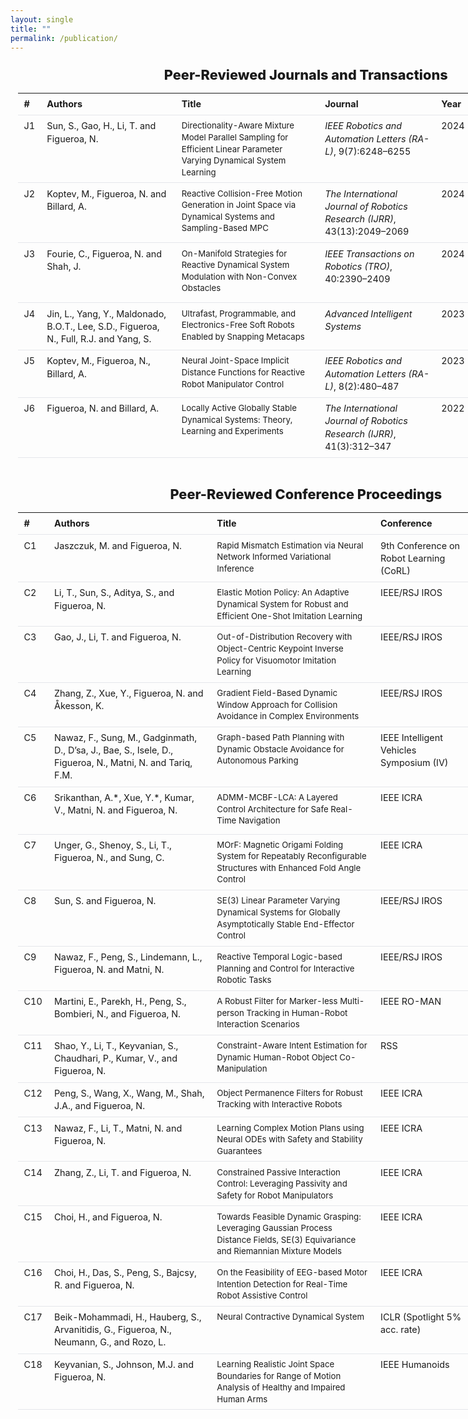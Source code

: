 ```yaml
---
layout: single
title: ""
permalink: /publication/
---
```


<!-- ===== Wide, centered content band ===== -->
<section class="pub-wrap">

  <h2 class="pub-heading">Peer-Reviewed Journals and Transactions</h2>

  <div class="pub-table-wrapper">
    <table class="pub-table">
      <colgroup>
        <col style="width:7%">
        <col style="width:23%">
        <col style="width:40%">
        <col style="width:22%">
        <col style="width:6%">
        <col style="width:7%">
      </colgroup>
      <thead>
        <tr>
          <th>#</th><th>Authors</th><th>Title</th><th>Journal</th><th>Year</th><th>Notes</th>
        </tr>
      </thead>
      <tbody>
        <tr>
          <td>J1</td>
          <td>Sun, S., Gao, H., Li, T. and Figueroa, N.</td>
          <td><a href="https://ieeexplore.ieee.org/document/10530930" target="_blank" rel="noopener">Directionality-Aware Mixture Model Parallel Sampling for Efficient Linear Parameter Varying Dynamical System Learning</a></td>
          <td><em>IEEE Robotics and Automation Letters (RA-L)</em>, 9(7):6248–6255</td>
          <td>2024</td>
          <td></td>
        </tr>
        <tr>
          <td>J2</td>
          <td>Koptev, M., Figueroa, N. and Billard, A.</td>
          <td><a href="https://journals.sagepub.com/doi/10.1177/02783649241246557" target="_blank" rel="noopener">Reactive Collision-Free Motion Generation in Joint Space via Dynamical Systems and Sampling-Based MPC</a></td>
          <td><em>The International Journal of Robotics Research (IJRR)</em>, 43(13):2049–2069</td>
          <td>2024</td>
          <td></td>
        </tr>
        <tr>
          <td>J3</td>
          <td>Fourie, C., Figueroa, N. and Shah, J.</td>
          <td><a href="https://ieeexplore.ieee.org/document/10473149" target="_blank" rel="noopener">On-Manifold Strategies for Reactive Dynamical System Modulation with Non-Convex Obstacles</a></td>
          <td><em>IEEE Transactions on Robotics (TRO)</em>, 40:2390–2409</td>
          <td>2024</td>
          <td>Honorable Mention for IEEE TRO King-Sun Fu Memorial Best Paper Award</td>
        </tr>
        <tr>
          <td>J4</td>
          <td>Jin, L., Yang, Y., Maldonado, B.O.T., Lee, S.D., Figueroa, N., Full, R.J. and Yang, S.</td>
          <td><a href="https://doi.org/10.1002/aisy.202300039" target="_blank" rel="noopener">Ultrafast, Programmable, and Electronics-Free Soft Robots Enabled by Snapping Metacaps</a></td>
          <td><em>Advanced Intelligent Systems</em></td>
          <td>2023</td>
          <td></td>
        </tr>
        <tr>
          <td>J5</td>
          <td>Koptev, M., Figueroa, N., Billard, A.</td>
          <td><a href="https://ieeexplore.ieee.org/document/9976191" target="_blank" rel="noopener">Neural Joint-Space Implicit Distance Functions for Reactive Robot Manipulator Control</a></td>
          <td><em>IEEE Robotics and Automation Letters (RA-L)</em>, 8(2):480–487</td>
          <td>2023</td>
          <td></td>
        </tr>
        <tr>
          <td>J6</td>
          <td>Figueroa, N. and Billard, A.</td>
          <td><a href="https://journals.sagepub.com/doi/10.1177/02783649211030952" target="_blank" rel="noopener">Locally Active Globally Stable Dynamical Systems: Theory, Learning and Experiments</a></td>
          <td><em>The International Journal of Robotics Research (IJRR)</em>, 41(3):312–347</td>
          <td>2022</td>
          <td></td>
        </tr>
      </tbody>
    </table>
  </div>

  <h2 class="pub-heading">Peer-Reviewed Conference Proceedings</h2>

  <div class="pub-table-wrapper">
    <table class="pub-table">
      <colgroup>
        <col style="width:7%">
        <col style="width:23%">
        <col style="width:40%">
        <col style="width:22%">
        <col style="width:6%">
        <col style="width:7%">
      </colgroup>
      <thead>
        <tr>
          <th>#</th><th>Authors</th><th>Title</th><th>Conference</th><th>Year</th><th>Notes</th>
        </tr>
      </thead>
      <tbody>
        <tr>
          <td>C1</td><td>Jaszczuk, M. and Figueroa, N.</td>
          <td><a href="https://openreview.net/forum?id=2CIKnIwSta#discussion" target="_blank" rel="noopener">Rapid Mismatch Estimation via Neural Network Informed Variational Inference</a></td>
          <td>9th Conference on Robot Learning (CoRL)</td><td>2025</td><td>To appear</td>
        </tr>
        <tr>
          <td>C2</td><td>Li, T., Sun, S., Aditya, S., and Figueroa, N.</td>
          <td><a href="https://arxiv.org/abs/2503.08029" target="_blank" rel="noopener">Elastic Motion Policy: An Adaptive Dynamical System for Robust and Efficient One-Shot Imitation Learning</a></td>
          <td>IEEE/RSJ IROS</td><td>2025</td><td>To appear</td>
        </tr>
        <tr>
          <td>C3</td><td>Gao, J., Li, T. and Figueroa, N.</td>
          <td><a href="https://arxiv.org/abs/2411.03294" target="_blank" rel="noopener">Out-of-Distribution Recovery with Object-Centric Keypoint Inverse Policy for Visuomotor Imitation Learning</a></td>
          <td>IEEE/RSJ IROS</td><td>2025</td><td>To appear</td>
        </tr>
        <tr>
          <td>C4</td><td>Zhang, Z., Xue, Y., Figueroa, N. and Åkesson, K.</td>
          <td><a href="https://arxiv.org/abs/2504.03260" target="_blank" rel="noopener">Gradient Field-Based Dynamic Window Approach for Collision Avoidance in Complex Environments</a></td>
          <td>IEEE/RSJ IROS</td><td>2025</td><td>To appear</td>
        </tr>
        <tr>
          <td>C5</td><td>Nawaz, F., Sung, M., Gadginmath, D., D’sa, J., Bae, S., Isele, D., Figueroa, N., Matni, N. and Tariq, F.M.</td>
          <td><a href="https://arxiv.org/abs/2504.12616" target="_blank" rel="noopener">Graph-based Path Planning with Dynamic Obstacle Avoidance for Autonomous Parking</a></td>
          <td>IEEE Intelligent Vehicles Symposium (IV)</td><td>2025</td><td>Romania</td>
        </tr>
        <tr>
          <td>C6</td><td>Srikanthan, A.*, Xue, Y.*, Kumar, V., Matni, N. and Figueroa, N.</td>
          <td><a href="https://arxiv.org/abs/2503.02208" target="_blank" rel="noopener">ADMM-MCBF-LCA: A Layered Control Architecture for Safe Real-Time Navigation</a></td>
          <td>IEEE ICRA</td><td>2025</td><td>Atlanta, USA — Equal contribution</td>
        </tr>
        <tr>
          <td>C7</td><td>Unger, G., Shenoy, S., Li, T., Figueroa, N., and Sung, C.</td>
          <td><a href="https://repository.upenn.edu/entities/publication/0c5b8627-d270-455a-9a74-0bd136f28eaa" target="_blank" rel="noopener">MOrF: Magnetic Origami Folding System for Repeatably Reconfigurable Structures with Enhanced Fold Angle Control</a></td>
          <td>IEEE ICRA</td><td>2025</td><td>Atlanta, USA</td>
        </tr>
        <tr>
          <td>C8</td><td>Sun, S. and Figueroa, N.</td>
          <td><a href="https://arxiv.org/abs/2403.16366" target="_blank" rel="noopener">SE(3) Linear Parameter Varying Dynamical Systems for Globally Asymptotically Stable End-Effector Control</a></td>
          <td>IEEE/RSJ IROS</td><td>2024</td><td>Abu Dhabi, UAE</td>
        </tr>
        <tr>
          <td>C9</td><td>Nawaz, F., Peng, S., Lindemann, L., Figueroa, N. and Matni, N.</td>
          <td><a href="https://arxiv.org/abs/2404.19594" target="_blank" rel="noopener">Reactive Temporal Logic-based Planning and Control for Interactive Robotic Tasks</a></td>
          <td>IEEE/RSJ IROS</td><td>2024</td><td>Abu Dhabi, UAE</td>
        </tr>
        <tr>
          <td>C10</td><td>Martini, E., Parekh, H., Peng, S., Bombieri, N., and Figueroa, N.</td>
          <td><a href="https://arxiv.org/abs/2406.01832" target="_blank" rel="noopener">A Robust Filter for Marker-less Multi-person Tracking in Human-Robot Interaction Scenarios</a></td>
          <td>IEEE RO-MAN</td><td>2024</td><td>USA</td>
        </tr>
        <tr>
          <td>C11</td><td>Shao, Y., Li, T., Keyvanian, S., Chaudhari, P., Kumar, V., and Figueroa, N.</td>
          <td><a href="https://bibbase.org/network/publication/shao-li-keyvanian-chadhuari-kumar-figueroa-constraintawareintentestimationfordynamichumanrobotobjectcomanipulation-2024" target="_blank" rel="noopener">Constraint-Aware Intent Estimation for Dynamic Human-Robot Object Co-Manipulation</a></td>
          <td>RSS</td><td>2024</td><td>Netherlands</td>
        </tr>
        <tr>
          <td>C12</td><td>Peng, S., Wang, X., Wang, M., Shah, J.A., and Figueroa, N.</td>
          <td><a href="https://arxiv.org/abs/2403.08231" target="_blank" rel="noopener">Object Permanence Filters for Robust Tracking with Interactive Robots</a></td>
          <td>IEEE ICRA</td><td>2024</td><td>Yokohama, Japan</td>
        </tr>
        <tr>
          <td>C13</td><td>Nawaz, F., Li, T., Matni, N. and Figueroa, N.</td>
          <td><a href="https://arxiv.org/abs/2308.00186" target="_blank" rel="noopener">Learning Complex Motion Plans using Neural ODEs with Safety and Stability Guarantees</a></td>
          <td>IEEE ICRA</td><td>2024</td><td>Yokohama, Japan</td>
        </tr>
        <tr>
          <td>C14</td><td>Zhang, Z., Li, T. and Figueroa, N.</td>
          <td><a href="https://arxiv.org/abs/2403.09853" target="_blank" rel="noopener">Constrained Passive Interaction Control: Leveraging Passivity and Safety for Robot Manipulators</a></td>
          <td>IEEE ICRA</td><td>2024</td><td>Yokohama, Japan</td>
        </tr>
        <tr>
          <td>C15</td><td>Choi, H., and Figueroa, N.</td>
          <td><a href="https://arxiv.org/abs/2311.02576" target="_blank" rel="noopener">Towards Feasible Dynamic Grasping: Leveraging Gaussian Process Distance Fields, SE(3) Equivariance and Riemannian Mixture Models</a></td>
          <td>IEEE ICRA</td><td>2024</td><td>Japan</td>
        </tr>
        <tr>
          <td>C16</td><td>Choi, H., Das, S., Peng, S., Bajcsy, R. and Figueroa, N.</td>
          <td><a href="https://arxiv.org/abs/2403.08149" target="_blank" rel="noopener">On the Feasibility of EEG-based Motor Intention Detection for Real-Time Robot Assistive Control</a></td>
          <td>IEEE ICRA</td><td>2024</td><td>Yokohama, Japan</td>
        </tr>
        <tr>
          <td>C17</td><td>Beik-Mohammadi, H., Hauberg, S., Arvanitidis, G., Figueroa, N., Neumann, G., and Rozo, L.</td>
          <td><a href="https://openreview.net/forum?id=iAYIRHOYy8" target="_blank" rel="noopener">Neural Contractive Dynamical System</a></td>
          <td>ICLR (Spotlight 5% acc. rate)</td><td>2024</td><td>Vienna, Austria</td>
        </tr>
        <tr>
          <td>C18</td><td>Keyvanian, S., Johnson, M.J. and Figueroa, N.</td>
          <td><a href="https://sites.google.com/seas.upenn.edu/learning-rom/home" target="_blank" rel="noopener">Learning Realistic Joint Space Boundaries for Range of Motion Analysis of Healthy and Impaired Human Arms</a></td>
          <td>IEEE Humanoids</td><td>2023</td><td>Austin, USA</td>
        </tr>
      </tbody>
    </table>
  </div>

</section>

<style>
/* 🔕 Hide the Minimal Mistakes pager on this page */
.pagination{ display:none !important; }

/* 🔕 Hide RSS/Feed icon only on this page */
.page__footer-follow .social-icons li:has(a[href$="feed.xml"]),
.page__footer-follow .social-icons li:has(.fa-rss),
.page__footer-follow .social-icons a[href$="feed.xml"],
.page__footer-follow .social-icons .fa-rss{
  display:none !important;
}

/* Keep the content nicely centered and wide */
.pub-wrap{
  width: min(96vw, 1400px);
  margin: 0 auto 1.6rem;
  padding: 0 0.75rem;                  /* a hair tighter side padding */
}

/* Optional desktop-only left nudge (unchanged) */
@media (min-width: 1500px){
  .pub-wrap{
    margin-left: -400px;
    margin-right: auto;
  }
}
@media (max-width: 1499.98px){
  .pub-wrap{
    margin-left: auto;
    margin-right: auto;
  }
}

/* Section headings — smaller */
.pub-heading{
  margin: 1.4rem 0 0.6rem;
  text-align: center;
  font-size: clamp(1.05rem, 1.1vw + .7rem, 1.55rem); /* ↓ a bit smaller */
  font-weight: 800;
}

/* Let tables scroll horizontally on very narrow screens */
.pub-table-wrapper{
  overflow-x: auto;
  -webkit-overflow-scrolling: touch;
}

/* Table look & spacing — smaller body font */
.pub-table{
  width: 100%;
  border-collapse: collapse;
  margin: 0.4rem 0 1.4rem;
  font-size: 0.92rem;                  /* ↓ overall table font */
  line-height: 1.45;                   /* a touch tighter */
  table-layout: fixed;
}
.pub-table thead th{ font-weight: 700; }
.pub-table td, .pub-table th{
  border-bottom: 1px solid #e5e7eb;
  padding: 0.5rem 0.7rem;              /* tighter cell padding */
  text-align: left;
  vertical-align: top;
}

/* Better wrapping for long Title/Journal cells */
.pub-table td:nth-child(3),
.pub-table td:nth-child(4){
  word-break: normal;
  overflow-wrap: anywhere;
}

/* Links slightly smaller & tighter */
.pub-table a{
  font-size: 0.92em;
  text-decoration: none;
}
.pub-table a:hover{ text-decoration: underline; }

/* Mobile tweaks: let widths relax and shrink font slightly more */
@media (max-width: 980px){
  .pub-table{ table-layout: auto; }
  .pub-table col{ width: auto !important; }
  .pub-table td, .pub-table th{
    padding: 0.45rem 0.6rem;
    font-size: 0.9rem;
    line-height: 1.4;
  }
}

/* Even smaller phones */
@media (max-width: 480px){
  .pub-heading{ font-size: clamp(1rem, 1.6vw + .75rem, 1.35rem); }
  .pub-table{ font-size: 0.88rem; }
  .pub-table td, .pub-table th{ padding: 0.4rem 0.55rem; }
}
</style>
